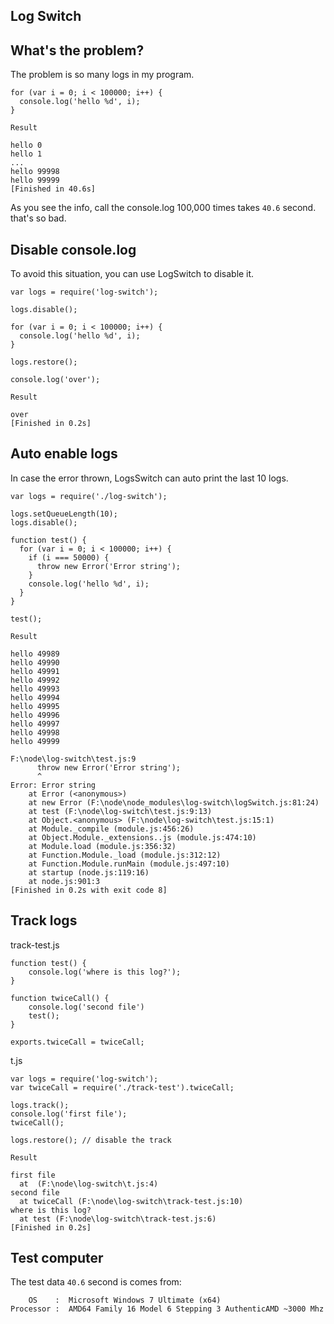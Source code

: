 
Log Switch
------------

What's the problem?
---------------------

The problem is so many logs in my program.

    for (var i = 0; i < 100000; i++) {
      console.log('hello %d', i);
    }

`Result`

    hello 0
    hello 1
    ...
    hello 99998
    hello 99999
    [Finished in 40.6s]

As you see the info, call the console.log 100,000 times takes `40.6` second. that's so bad.

Disable console.log
---------------------

To avoid this situation, you can use LogSwitch to disable it.

    var logs = require('log-switch');
    
    logs.disable();
    
    for (var i = 0; i < 100000; i++) {
      console.log('hello %d', i);
    }
    
    logs.restore();
    
    console.log('over');

`Result`

    over
    [Finished in 0.2s]


Auto enable logs
---------------------

In case the error thrown, LogsSwitch can auto print the last 10 logs.

    var logs = require('./log-switch');
    
    logs.setQueueLength(10);
    logs.disable();
    
    function test() {
      for (var i = 0; i < 100000; i++) {
        if (i === 50000) {
          throw new Error('Error string');
        }
        console.log('hello %d', i);
      }
    }
    
    test();

`Result`

    hello 49989
    hello 49990
    hello 49991
    hello 49992
    hello 49993
    hello 49994
    hello 49995
    hello 49996
    hello 49997
    hello 49998
    hello 49999
    
    F:\node\log-switch\test.js:9
          throw new Error('Error string');
          ^
    Error: Error string
        at Error (<anonymous>)
        at new Error (F:\node\node_modules\log-switch\logSwitch.js:81:24)
        at test (F:\node\log-switch\test.js:9:13)
        at Object.<anonymous> (F:\node\log-switch\test.js:15:1)
        at Module._compile (module.js:456:26)
        at Object.Module._extensions..js (module.js:474:10)
        at Module.load (module.js:356:32)
        at Function.Module._load (module.js:312:12)
        at Function.Module.runMain (module.js:497:10)
        at startup (node.js:119:16)
        at node.js:901:3
    [Finished in 0.2s with exit code 8]


Track logs
---------------------

track-test.js
     
    function test() {
        console.log('where is this log?');
    }
    
    function twiceCall() {
        console.log('second file')
        test();
    }
    
    exports.twiceCall = twiceCall;

t.js

    var logs = require('log-switch');
    var twiceCall = require('./track-test').twiceCall;
    
    logs.track();
    console.log('first file');
    twiceCall();
    
    logs.restore(); // disable the track

`Result`

    first file
      at  (F:\node\log-switch\t.js:4)
    second file
      at twiceCall (F:\node\log-switch\track-test.js:10)
    where is this log?
      at test (F:\node\log-switch\track-test.js:6)
    [Finished in 0.2s]


Test computer
--------------------

The test data `40.6` second is comes from:

        OS    :  Microsoft Windows 7 Ultimate (x64)
    Processor :  AMD64 Family 16 Model 6 Stepping 3 AuthenticAMD ~3000 Mhz